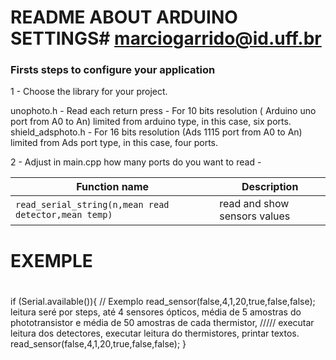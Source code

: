 
# README ABOUT ARDUINO SETTINGS# marciogarrido@id.uff.br

### Firsts steps to configure your application ###

1 - Choose the library for your project.

unophoto.h - Read each return press - For 10 bits resolution ( Arduino uno port from A0 to An) limited from arduino type, in this case, six ports. 
shield_adsphoto.h - For 16 bits resolution (Ads 1115 port from A0 to An) limited from Ads port type, in this case, four ports.

2 - Adjust in main.cpp how many ports do you want to read - 

| Function name           | Description                    |
| ----------------------- | ------------------------------ |
| `read_serial_string(n,mean read detector,mean temp)` | read and show sensors values   |

# EXEMPLE 

#

if (Serial.available()){
	// Exemplo read_sensor(false,4,1,20,true,false,false); leitura seré por steps, até 4 sensores ópticos, média de 5 amostras do phototransistor e média de 50 amostras de cada thermistor, ///// executar leitura dos detectores, executar leitura do thermistores, printar textos.
	read_sensor(false,4,1,20,true,false,false);
}